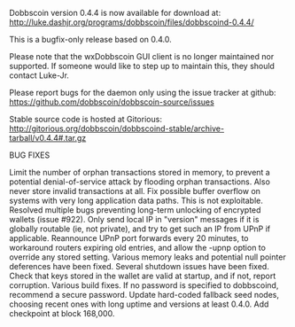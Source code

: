 Dobbscoin version 0.4.4 is now available for download at:
http://luke.dashjr.org/programs/dobbscoin/files/dobbscoind-0.4.4/

This is a bugfix-only release based on 0.4.0.

Please note that the wxDobbscoin GUI client is no longer maintained nor supported. If someone would like to step up to maintain this, they should contact Luke-Jr.

Please report bugs for the daemon only using the issue tracker at github:
https://github.com/dobbscoin/dobbscoin-source/issues

Stable source code is hosted at Gitorious:
http://gitorious.org/dobbscoin/dobbscoind-stable/archive-tarball/v0.4.4#.tar.gz

BUG FIXES

Limit the number of orphan transactions stored in memory, to prevent a potential denial-of-service attack by flooding orphan transactions. Also never store invalid transactions at all.
Fix possible buffer overflow on systems with very long application data paths. This is not exploitable.
Resolved multiple bugs preventing long-term unlocking of encrypted wallets (issue #922).
Only send local IP in "version" messages if it is globally routable (ie, not private), and try to get such an IP from UPnP if applicable.
Reannounce UPnP port forwards every 20 minutes, to workaround routers expiring old entries, and allow the -upnp option to override any stored setting.
Various memory leaks and potential null pointer deferences have been
fixed.
Several shutdown issues have been fixed.
Check that keys stored in the wallet are valid at startup, and if not,
report corruption.
Various build fixes.
If no password is specified to dobbscoind, recommend a secure password.
Update hard-coded fallback seed nodes, choosing recent ones with long uptime and versions at least 0.4.0.
Add checkpoint at block 168,000.

